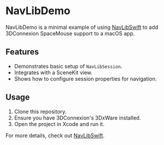 # NavLibDemo

NavLibDemo is a minimal example of using [NavLibSwift](https://github.com/tomasf/NavLibSwift) to add 3DConnexion SpaceMouse support to a macOS app.

## Features
- Demonstrates basic setup of `NavLibSession`.
- Integrates with a SceneKit view.
- Shows how to configure session properties for navigation.

## Usage
1. Clone this repository.
2. Ensure you have 3DConnexion's 3DxWare installed.
3. Open the project in Xcode and run it.

For more details, check out [NavLibSwift](https://github.com/tomasf/NavLibSwift).

